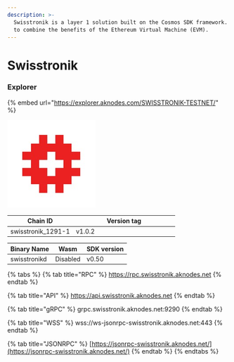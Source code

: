 ```yaml
---
description: >-
  Swisstronik is a layer 1 solution built on the Cosmos SDK framework. It aims
  to combine the benefits of the Ethereum Virtual Machine (EVM).
---
```


# Swisstronik

### Explorer

{% embed url="https://explorer.aknodes.com/SWISSTRONIK-TESTNET/" %}

![](../.gitbook/assets/1673641806600.jpeg)

<table><thead><tr><th>Chain ID</th><th width="218.33333333333331">Version tag</th></tr></thead><tbody><tr><td>swisstronik_1291-1</td><td>v1.0.2</td></tr></tbody></table>



| Binary Name  | Wasm     | SDK version |
| ------------ | -------- | ----------- |
| swisstronikd | Disabled | v0.50       |

{% tabs %}
{% tab title="RPC" %}
https://rpc.swisstronik.aknodes.net
{% endtab %}

{% tab title="API" %}
https://api.swisstronik.aknodes.net
{% endtab %}

{% tab title="gRPC" %}
grpc.swisstronik.aknodes.net:9290
{% endtab %}

{% tab title="WSS" %}
wss://ws-jsonrpc-swisstronik.aknodes.net:443
{% endtab %}

{% tab title="JSONRPC" %}
[https://jsonrpc-swisstronik.aknodes.net/](https://jsonrpc-swisstronik.aknodes.net/)
{% endtab %}
{% endtabs %}

